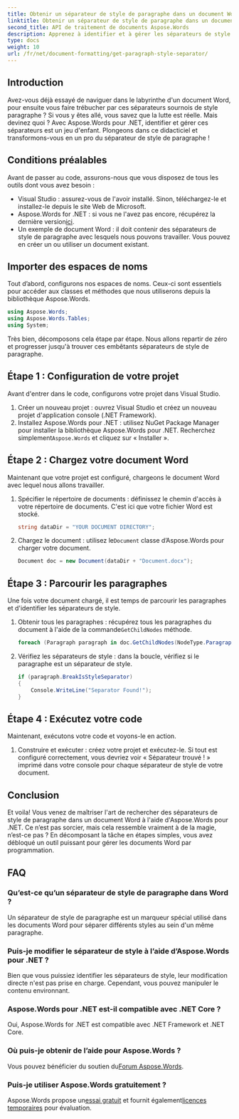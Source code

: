 ```yaml
---
title: Obtenir un séparateur de style de paragraphe dans un document Word
linktitle: Obtenir un séparateur de style de paragraphe dans un document Word
second_title: API de traitement de documents Aspose.Words
description: Apprenez à identifier et à gérer les séparateurs de style de paragraphe dans les documents Word à l'aide d'Aspose.Words for .NET grâce à ce didacticiel complet, étape par étape.
type: docs
weight: 10
url: /fr/net/document-formatting/get-paragraph-style-separator/
---
```


## Introduction

Avez-vous déjà essayé de naviguer dans le labyrinthe d'un document Word, pour ensuite vous faire trébucher par ces séparateurs sournois de style paragraphe ? Si vous y êtes allé, vous savez que la lutte est réelle. Mais devinez quoi ? Avec Aspose.Words pour .NET, identifier et gérer ces séparateurs est un jeu d'enfant. Plongeons dans ce didacticiel et transformons-vous en un pro du séparateur de style de paragraphe !

## Conditions préalables

Avant de passer au code, assurons-nous que vous disposez de tous les outils dont vous avez besoin :

- Visual Studio : assurez-vous de l'avoir installé. Sinon, téléchargez-le et installez-le depuis le site Web de Microsoft.
-  Aspose.Words for .NET : si vous ne l'avez pas encore, récupérez la dernière version[ici](https://releases.aspose.com/words/net/).
- Un exemple de document Word : il doit contenir des séparateurs de style de paragraphe avec lesquels nous pouvons travailler. Vous pouvez en créer un ou utiliser un document existant.

## Importer des espaces de noms

Tout d’abord, configurons nos espaces de noms. Ceux-ci sont essentiels pour accéder aux classes et méthodes que nous utiliserons depuis la bibliothèque Aspose.Words.

```csharp
using Aspose.Words;
using Aspose.Words.Tables;
using System;
```

Très bien, décomposons cela étape par étape. Nous allons repartir de zéro et progresser jusqu'à trouver ces embêtants séparateurs de style de paragraphe.

## Étape 1 : Configuration de votre projet

Avant d'entrer dans le code, configurons votre projet dans Visual Studio.

1. Créer un nouveau projet : ouvrez Visual Studio et créez un nouveau projet d'application console (.NET Framework).
2.  Installez Aspose.Words pour .NET : utilisez NuGet Package Manager pour installer la bibliothèque Aspose.Words pour .NET. Recherchez simplement`Aspose.Words` et cliquez sur « Installer ».

## Étape 2 : Chargez votre document Word

Maintenant que votre projet est configuré, chargeons le document Word avec lequel nous allons travailler.

1. Spécifier le répertoire de documents : définissez le chemin d'accès à votre répertoire de documents. C'est ici que votre fichier Word est stocké.

    ```csharp
    string dataDir = "YOUR DOCUMENT DIRECTORY";
    ```

2.  Chargez le document : utilisez le`Document` classe d’Aspose.Words pour charger votre document.

    ```csharp
    Document doc = new Document(dataDir + "Document.docx");
    ```

## Étape 3 : Parcourir les paragraphes

Une fois votre document chargé, il est temps de parcourir les paragraphes et d'identifier les séparateurs de style.

1.  Obtenir tous les paragraphes : récupérez tous les paragraphes du document à l'aide de la commande`GetChildNodes` méthode.

    ```csharp
    foreach (Paragraph paragraph in doc.GetChildNodes(NodeType.Paragraph, true))
    ```

2. Vérifiez les séparateurs de style : dans la boucle, vérifiez si le paragraphe est un séparateur de style.

    ```csharp
    if (paragraph.BreakIsStyleSeparator)
    {
        Console.WriteLine("Separator Found!");
    }
    ```

## Étape 4 : Exécutez votre code

Maintenant, exécutons votre code et voyons-le en action.

1. Construire et exécuter : créez votre projet et exécutez-le. Si tout est configuré correctement, vous devriez voir « Séparateur trouvé ! » imprimé dans votre console pour chaque séparateur de style de votre document.

## Conclusion

Et voila! Vous venez de maîtriser l'art de rechercher des séparateurs de style de paragraphe dans un document Word à l'aide d'Aspose.Words pour .NET. Ce n’est pas sorcier, mais cela ressemble vraiment à de la magie, n’est-ce pas ? En décomposant la tâche en étapes simples, vous avez débloqué un outil puissant pour gérer les documents Word par programmation.

## FAQ

### Qu’est-ce qu’un séparateur de style de paragraphe dans Word ?
Un séparateur de style de paragraphe est un marqueur spécial utilisé dans les documents Word pour séparer différents styles au sein d'un même paragraphe.

### Puis-je modifier le séparateur de style à l’aide d’Aspose.Words pour .NET ?
Bien que vous puissiez identifier les séparateurs de style, leur modification directe n'est pas prise en charge. Cependant, vous pouvez manipuler le contenu environnant.

### Aspose.Words pour .NET est-il compatible avec .NET Core ?
Oui, Aspose.Words for .NET est compatible avec .NET Framework et .NET Core.

### Où puis-je obtenir de l’aide pour Aspose.Words ?
 Vous pouvez bénéficier du soutien du[Forum Aspose.Words](https://forum.aspose.com/c/words/8).

### Puis-je utiliser Aspose.Words gratuitement ?
 Aspose.Words propose un[essai gratuit](https://releases.aspose.com/) et fournit également[licences temporaires](https://purchase.aspose.com/temporary-license/) pour évaluation.